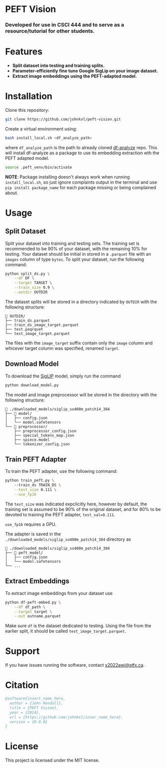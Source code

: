 # PEFT Vision

### Developed for use in CSCI 444 and to serve as a resource/tutorial for other students.

# Features

- **Split dataset into testing and training splits.**
- **Parameter-efficiently fine tune Google SigLip on your image dataset.**
- **Extract image embeddings using the PEFT-adapted model.**


# Installation
Clone this repository:
```bash
git clone https://github.com/johnkxl/peft-vision.git
```
Create a virtual environment using:
```bash
bash install_local.sh <df_analyze_path>
```
where `df_analyze_path` is the path to already cloned [df-analyze](https://github.com/stfxecutables/df-analyze) repo. This will install df-analyze as a package to use its embedding extraction wth the PEFT adapted model.
```bash
source .peft_venv/bin/activate 
```
**NOTE**: Package installing doesn't always work when running `install_local.sh`, so just ignore complaints output in the terminal and use `pip install package_name` for each package missing or being complained about.

# Usage
## Split Dataset

Split your dataset into training and testing sets. The training set is recommended to be 90% of your dataset, with the remaining 10% for testing. Your dataset should be initial in stored in a `.parquet` file with an `images` column of type `bytes`. To split your dataset, run the following command:
```bash
python split_ds.py \
    --df DF \
    --target TARGET \
    --train_size 0.9 \
    --outdir OUTDIR
```
The dataset splits will be stored in a directory indicated by `OUTDIR` with the following structure:
```plaintext
📂 OUTDIR/
├── train_ds.parquet
├── train_ds_image_target.parquet
├── test.paqrquet
└── test_image_target.parquet
```
The files with the `image_target` suffix contain only the `image` column and whicever target column was specified, renamed `target`.


## Download Model

To download the
[SigLIP](https://huggingface.co/docs/transformers/en/model_doc/siglip)
model, simply run the command
```bash
python download_model.py
```
The model and image preprocessor will be stored in the directory with the following structure:
```plaintext
📂 ./downloaded_models/siglip_so400m_patch14_384
├── 📂 model/
│   ├── config.json
│   └── model.safetensors
└── 📂 preprocessor/
    ├── preprocessor_config.json
    ├── special_tokens_map.json
    ├── spiece.model
    └── tokenizer_config.json
```
## Train PEFT Adapter
To train the PEFT adapter, use the following command:
```bash
python train_peft.py \ 
    --train_ds TRAIN_DS \
    --test_size 0.111 \
    --use_fp16
```
The `test_size` was indicated expclicitly here, however by default, the training set is assumed to be 90% of the original dataset, and for 80% to be devoted to training the PEFT adapter, `test_val=0.111`.

`use_fp16` requires a GPU.

The adapter is saved in the `./downloaded_models/siglip_so400m_patch14_384` directory as
```plaintext
📂 ./downloaded_models/siglip_so400m_patch14_384
├── 📂 peft_model/
│   ├── config.json
│   └── model.safetensors
└── ...
```

## Extract Embeddings
To extract image embeddings from your dataset use 
```bash
python df-peft-embed.py \
    --df df_path \
    --target target \
    --out outname.parquet
```
Make sure `df` is the dataset dedicated to testing. Using the file from the earlier split, it should be called `test_image_target.parquet`.

# Support

If you have issues running the software, contact [x2022awi@stfx.ca](mailto:x2022awi@stfx.ca).

# Citation
```bibtex
@software{insert_name_here,
  author = {John Kendall},
  title = {PEFT Vision},
  year = {2024},
  url = {https://github.com/johnkxl/inser_name_here},
  version = {0.0.0}
}
```

# License

This project is licensed under the MIT license.